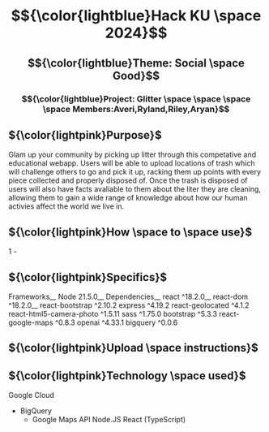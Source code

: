 # $${\color{lightblue}Hack KU \space 2024}$$  
## $${\color{lightblue}Theme: Social \space Good}$$ 
### $${\color{lightblue}Project: Glitter \space \space \space \space Members:Averi,Ryland,Riley,Aryan}$$ 



## ${\color{lightpink}Purpose}$  
Glam up your community by picking up litter through this competative and educational webapp. Users will be able to upload locations of trash which will challenge others to go and pick it up, racking them up points with every piece collected and properly disposed of. Once the trash is disposed of users will also have facts avaliable to them about the liter they are cleaning, allowing them to gain a wide range of knowledge about how our human activies affect the world we live in. 

## ${\color{lightpink}How \space to \space use}$  
1 - 


## ${\color{lightpink}Specifics}$
Frameworks__
Node 21.5.0__
Dependencies__
react ^18.2.0__
react-dom ^18.2.0__
react-bootstrap ^2.10.2
express ^4.19.2
react-geolocated ^4.1.2
react-html5-camera-photo ^1.5.11
sass ^1.75.0
bootstrap ^5.3.3
react-google-maps ^0.8.3
openai ^4.33.1
bigquery ^0.0.6
## ${\color{lightpink}Upload \space instructions}$

## ${\color{lightpink}Technology \space used}$
Google Cloud
- BigQuery
  - Google Maps API
Node.JS
React (TypeScript)




